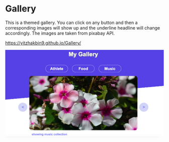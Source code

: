 # Gallery

This is a themed gallery. You can click on any button and then a corresponding images will
show up and the underline headline will change accordingly.
The images are taken from pixabay API.

https://yitzhakbin9.github.io/Gallery/


![Image](https://raw.githubusercontent.com/Yitzhakbin9/Gallery/main/img.png)
